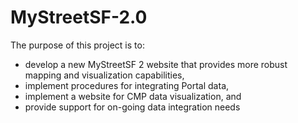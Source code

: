 # MyStreetSF-2.0

The purpose of this project is to:
- develop a new MyStreetSF 2 website that provides more robust mapping and visualization capabilities, 
- implement procedures for integrating Portal data, 
- implement a website for CMP data visualization, and 
- provide support for on-going data integration needs
